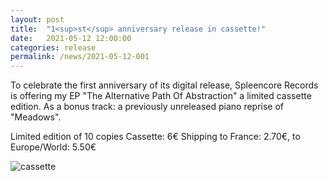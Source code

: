 ```yaml
---
layout: post
title:  "1<sup>st</sup> anniversary release in cassette!"
date:   2021-05-12 12:00:00
categories: release
permalink: /news/2021-05-12-001
---
```


To celebrate the first anniversary of its digital release, Spleencore Records is <!--more-->offering my EP "The Alternative Path Of Abstraction" a limited cassette edition. As a bonus track: a previously unreleased piano reprise of "Meadows".

Limited edition of 10 copies
Cassette: 6€
Shipping to France: 2.70€, to Europe/World: 5.50€

![cassette](https://pbs.twimg.com/media/E0te-bIVcAkwdIg?format=jpg&name=small)
